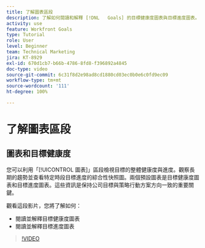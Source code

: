 ```yaml
---
title: 了解圖表區段
description: 了解如何閱讀和解釋 [!DNL   Goals] 的目標健康度圖表與目標進度圖表。
activity: use
feature: Workfront Goals
type: Tutorial
role: User
level: Beginner
team: Technical Marketing
jira: KT-8929
exl-id: 670d1cb7-b66b-4786-8fd8-f396892a4845
doc-type: video
source-git-commit: 6c31f8d2e98ad8cd1880cd03ec0b0e6c0fd9ec09
workflow-type: tm+mt
source-wordcount: '111'
ht-degree: 100%

---
```


# 了解圖表區段

## 圖表和目標健康度

您可以利用「[!UICONTROL 圖表]」區段檢視目標的整體健康度與進度。觀察長期的趨勢並查看特定時段目標進度的綜合性快照圖。兩個預設圖表是目標健康度圖表和目標進度圖表。這些資訊是保持公司目標與策略行動方案方向一致的重要關鍵。

觀看這段影片，您將了解如何：

* 閱讀並解釋目標健康度圖表
* 閱讀並解釋目標進度圖表

>[!VIDEO](https://video.tv.adobe.com/v/335201/?quality=12&learn=on)
